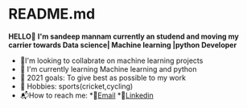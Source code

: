 # README.md
**HELLO**:wave:
**I'm sandeep mannam currently an studend and moving my carrier towards Data science| Machine learning |python Developer**
* :construction:I'm looking to collabrate on machine learning projects
* :sunrise_over_mountains: I'm currently learning Machine learning and python
* :rocket: 2021 goals: To give best as possible to my work 
* :art: Hobbies: sports(cricket,cycling)
*  :mailbox_with_mail:How to reach me:
  *:round_pushpin:[Email](mforsandeep@gmail.com)
  *:round_pushpin:[Linkedin](https://www.linkedin.com/in/sandeep-mannam-9b44571a0?lipi=urn%3Ali%3Apage%3Ad_flagship3_profile_view_base_contact_details%3BNZ574JM0Qj2QnJ17yQxzdQ%3D%3D)
  
